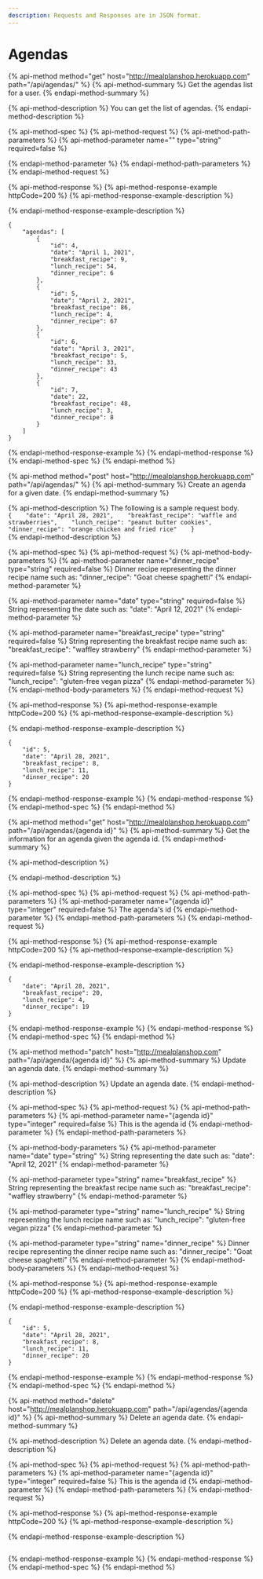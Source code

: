 ```yaml
---
description: Requests and Responses are in JSON format.
---
```


# Agendas

{% api-method method="get" host="http://mealplanshop.herokuapp.com" path="/api/agendas/" %}
{% api-method-summary %}
Get the agendas list for a user.
{% endapi-method-summary %}

{% api-method-description %}
You can get the list of agendas.
{% endapi-method-description %}

{% api-method-spec %}
{% api-method-request %}
{% api-method-path-parameters %}
{% api-method-parameter name="" type="string" required=false %}

{% endapi-method-parameter %}
{% endapi-method-path-parameters %}
{% endapi-method-request %}

{% api-method-response %}
{% api-method-response-example httpCode=200 %}
{% api-method-response-example-description %}

{% endapi-method-response-example-description %}

```
{
    "agendas": [
        {
            "id": 4,
            "date": "April 1, 2021",
            "breakfast_recipe": 9,
            "lunch_recipe": 54,
            "dinner_recipe": 6
        },
        {
            "id": 5,
            "date": "April 2, 2021",
            "breakfast_recipe": 86,
            "lunch_recipe": 4,
            "dinner_recipe": 67
        },
        {
            "id": 6,
            "date": "April 3, 2021",
            "breakfast_recipe": 5,
            "lunch_recipe": 33,
            "dinner_recipe": 43 
        },
        {
            "id": 7,
            "date": 22,
            "breakfast_recipe": 48,
            "lunch_recipe": 3,
            "dinner_recipe": 8
        }
    ]
}
```
{% endapi-method-response-example %}
{% endapi-method-response %}
{% endapi-method-spec %}
{% endapi-method %}

{% api-method method="post" host="http://mealplanshop.herokuapp.com" path="/api/agendas/" %}
{% api-method-summary %}
Create an agenda for a given date.
{% endapi-method-summary %}

{% api-method-description %}
The following is a sample request body.  
`{   
     "date": "April 28, 2021",   
     "breakfast_recipe": "waffle and strawberries",   
     "lunch_recipe": "peanut butter cookies",   
     "dinner_recipe": "orange chicken and fried rice"   
}`  
{% endapi-method-description %}

{% api-method-spec %}
{% api-method-request %}
{% api-method-body-parameters %}
{% api-method-parameter name="dinner\_recipe" type="string" required=false %}
Dinner recipe representing the dinner recipe name such as: "dinner\_recipe": "Goat cheese spaghetti"
{% endapi-method-parameter %}

{% api-method-parameter name="date" type="string" required=false %}
String representing the date such as: "date": "April 12, 2021"
{% endapi-method-parameter %}

{% api-method-parameter name="breakfast\_recipe" type="string" required=false %}
String representing the breakfast recipe name such as: "breakfast\_recipe": "waffley strawberry"
{% endapi-method-parameter %}

{% api-method-parameter name="lunch\_recipe" type="string" required=false %}
String representing the lunch recipe name such as: "lunch\_recipe": "gluten-free vegan pizza"
{% endapi-method-parameter %}
{% endapi-method-body-parameters %}
{% endapi-method-request %}

{% api-method-response %}
{% api-method-response-example httpCode=200 %}
{% api-method-response-example-description %}

{% endapi-method-response-example-description %}

```
{
    "id": 5,
    "date": "April 28, 2021",
    "breakfast_recipe": 8,
    "lunch_recipe": 11,
    "dinner_recipe": 20
}

```
{% endapi-method-response-example %}
{% endapi-method-response %}
{% endapi-method-spec %}
{% endapi-method %}

{% api-method method="get" host="http://mealplanshop.herokuapp.com" path="/api/agendas/{agenda id}" %}
{% api-method-summary %}
Get the information for an agenda given the agenda id.
{% endapi-method-summary %}

{% api-method-description %}

{% endapi-method-description %}

{% api-method-spec %}
{% api-method-request %}
{% api-method-path-parameters %}
{% api-method-parameter name="{agenda id}" type="integer" required=false %}
The agenda's id
{% endapi-method-parameter %}
{% endapi-method-path-parameters %}
{% endapi-method-request %}

{% api-method-response %}
{% api-method-response-example httpCode=200 %}
{% api-method-response-example-description %}

{% endapi-method-response-example-description %}

```
{
    "date": "April 28, 2021",
    "breakfast_recipe": 20,
    "lunch_recipe": 4,
    "dinner_recipe": 19
}
```
{% endapi-method-response-example %}
{% endapi-method-response %}
{% endapi-method-spec %}
{% endapi-method %}

{% api-method method="patch" host="http://mealplanshop.com" path="/api/agenda/{agenda id}" %}
{% api-method-summary %}
Update an agenda date.
{% endapi-method-summary %}

{% api-method-description %}
Update an agenda date.
{% endapi-method-description %}

{% api-method-spec %}
{% api-method-request %}
{% api-method-path-parameters %}
{% api-method-parameter name="{agenda id}" type="integer" required=false %}
This is the agenda id
{% endapi-method-parameter %}
{% endapi-method-path-parameters %}

{% api-method-body-parameters %}
{% api-method-parameter name="date" type="string" %}
String representing the date such as: "date": "April 12, 2021"
{% endapi-method-parameter %}

{% api-method-parameter type="string" name="breakfast\_recipe" %}
String representing the breakfast recipe name such as: "breakfast\_recipe": "waffley strawberry"
{% endapi-method-parameter %}

{% api-method-parameter type="string" name="lunch\_recipe" %}
String representing the lunch recipe name such as: "lunch\_recipe": "gluten-free vegan pizza"
{% endapi-method-parameter %}

{% api-method-parameter type="string" name="dinner\_recipe" %}
Dinner recipe representing the dinner recipe name such as: "dinner\_recipe": "Goat cheese spaghetti"
{% endapi-method-parameter %}
{% endapi-method-body-parameters %}
{% endapi-method-request %}

{% api-method-response %}
{% api-method-response-example httpCode=200 %}
{% api-method-response-example-description %}

{% endapi-method-response-example-description %}

```
{
    "id": 5,
    "date": "April 28, 2021",
    "breakfast_recipe": 8,
    "lunch_recipe": 11,
    "dinner_recipe": 20
}
```
{% endapi-method-response-example %}
{% endapi-method-response %}
{% endapi-method-spec %}
{% endapi-method %}

{% api-method method="delete" host="http://mealplanshop.herokuapp.com" path="/api/agendas/{agenda id}" %}
{% api-method-summary %}
Delete an agenda date.
{% endapi-method-summary %}

{% api-method-description %}
Delete an agenda date.
{% endapi-method-description %}

{% api-method-spec %}
{% api-method-request %}
{% api-method-path-parameters %}
{% api-method-parameter name="{agenda id}" type="integer" required=false %}
This is the agenda id
{% endapi-method-parameter %}
{% endapi-method-path-parameters %}
{% endapi-method-request %}

{% api-method-response %}
{% api-method-response-example httpCode=200 %}
{% api-method-response-example-description %}

{% endapi-method-response-example-description %}

```

```
{% endapi-method-response-example %}
{% endapi-method-response %}
{% endapi-method-spec %}
{% endapi-method %}

